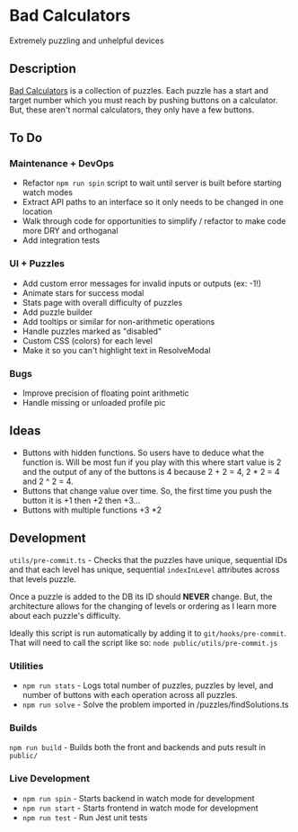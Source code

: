 # Bad Calculators

Extremely puzzling and unhelpful devices

## Description

[Bad Calculators](https://www.badcalculators.com/#/) is a collection of puzzles. Each puzzle has a start and target number which you must reach by pushing buttons on a calculator. But, these aren't normal calculators, they only have a few buttons.

## To Do

### Maintenance + DevOps

- Refactor `npm run spin` script to wait until server is built before starting watch modes
- Extract API paths to an interface so it only needs to be changed in one location
- Walk through code for opportunities to simplify / refactor to make code more DRY and orthoganal
- Add integration tests

### UI + Puzzles

- Add custom error messages for invalid inputs or outputs (ex: -1!)
- Animate stars for success modal
- Stats page with overall difficulty of puzzles
- Add puzzle builder
- Add tooltips or similar for non-arithmetic operations
- Handle puzzles marked as "disabled"
- Custom CSS (colors) for each level
- Make it so you can't highlight text in ResolveModal

### Bugs

- Improve precision of floating point arithmetic
- Handle missing or unloaded profile pic

## Ideas

- Buttons with hidden functions. So users have to deduce what the function is. Will be most fun if you play with this where start value is 2 and the output of any of the buttons is 4 because 2 + 2 = 4, 2 * 2 = 4 and 2 ^ 2 = 4.
- Buttons that change value over time. So, the first time you push the button it is +1 then +2 then +3...
- Buttons with multiple functions +3 *2

## Development

`utils/pre-commit.ts` - Checks that the puzzles have unique, sequential IDs and that each level has unique, sequential `indexInLevel` attributes across that levels puzzle.

Once a puzzle is added to the DB its ID should **NEVER** change. But, the architecture allows for the changing of levels or ordering as I learn more about each puzzle's difficulty.

Ideally this script is run automatically by adding it to `git/hooks/pre-commit`. That will need to call the script like so: `node public/utils/pre-commit.js`

### Utilities

- `npm run stats` - Logs total number of puzzles, puzzles by level, and number of buttons with each operation across all puzzles.
- `npm run solve` - Solve the problem imported in /puzzles/findSolutions.ts

### Builds

`npm run build` - Builds both the front and backends and puts result in `public/`

### Live Development

- `npm run spin` - Starts backend in watch mode for development
- `npm run start` - Starts frontend in watch mode for development
- `npm run test` - Run Jest unit tests
